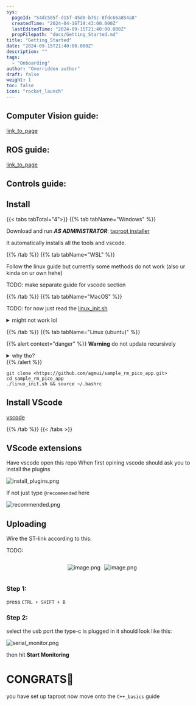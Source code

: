 ```yaml
---
sys:
  pageId: "54dc585f-d15f-45d0-b75c-8fdc66a854a8"
  createdTime: "2024-04-16T19:43:00.000Z"
  lastEditedTime: "2024-09-15T21:40:00.000Z"
  propFilepath: "docs/Getting_Started.md"
title: "Getting_Started"
date: "2024-09-15T21:40:00.000Z"
description: ""
tags:
  - "Onboarding"
author: "Overridden author"
draft: false
weight: 1
toc: false
icon: "rocket_launch"
---
```


## Computer Vision guide:

[link_to_page](86d45bc0-388b-4d26-8848-44f255f73d0e)

## ROS guide:

[link_to_page](3c76c1de-ec8f-46d6-8b0a-294005edc2d5)

## Controls guide:

## Install

{{< tabs tabTotal="4">}}
{{% tab tabName="Windows" %}}

Download and run _**AS ADMINISTRATOR**_: [taproot installer](https://github.com/Thornbots/TeachingFreshies/releases/tag/1.0)

It automatically installs all the tools and vscode.

{{% /tab %}}
{{% tab tabName="WSL" %}}

Follow the linux guide but currently some methods do not work (also ur kinda on ur own hehe)

TODO: make separate guide for vscode section

{{% /tab %}}
{{% tab tabName="MacOS" %}}

TODO: for now just read the [linux_init.sh](https://github.com/agmui/sample_rm_pico_app/blob/main/linux_init.sh)

<details>
<summary>might not work lol</summary>

`brew install libusb pkg-config`

Next install: [vscode](https://code.visualstudio.com/Download)

</details>

{{% /tab %}}
{{% tab tabName="Linux (ubuntu)" %}}

{{% alert context="danger" %}}
**Warning** do not update recursively
<details>
<summary>why tho?</summary>
There are some submodules that may go on for a while (like tinyusb) and I highly
recommend you don't need to get them.
If you want to see what submodules I update just look in `linux_init.sh`
</details>
{{% /alert %}}

```shell
git clone <https://github.com/agmui/sample_rm_pico_app.git>
cd sample_rm_pico_app
./linux_init.sh && source ~/.bashrc
```

## Install VScode

[vscode](https://code.visualstudio.com/Download)

{{% /tab %}}
{{< /tabs >}}

## VScode extensions

Have vscode open this repo
When first opining vscode should ask you to install the plugins

![install_plugins.png](https://prod-files-secure.s3.us-west-2.amazonaws.com/d518164a-d88e-44d1-a4ee-3adb3bd8bce0/89bd30f0-1825-4e77-867b-0a41ce370880/install_plugins.png?X-Amz-Algorithm=AWS4-HMAC-SHA256&X-Amz-Content-Sha256=UNSIGNED-PAYLOAD&X-Amz-Credential=ASIAZI2LB466ZRURPGWO%2F20250215%2Fus-west-2%2Fs3%2Faws4_request&X-Amz-Date=20250215T100141Z&X-Amz-Expires=3600&X-Amz-Security-Token=IQoJb3JpZ2luX2VjEBoaCXVzLXdlc3QtMiJHMEUCIQCawXBjVrMPnvv0Xq%2FszURQQ5ixZ23DCOkJeKwfFEHvmAIgQr0SCXB%2F7SblvJLRt%2Fjk8h8sparC3Nx1Kaz5cvjMCjcq%2FwMIQxAAGgw2Mzc0MjMxODM4MDUiDGWikEGlPXmKHNeLUyrcA3U4l4yUE4CAvnWRHAmdASRLdSa%2B4tyKYKix1%2BD08G%2BpAqIqVSg1%2BwMH2YH5x8BXFoC0q5%2F2qpBvQ2vBDJk0BNIvw7iB4z6iAUMx%2BbzsKwvSjiiq7mbIf9ukh06OXCOulOe9zvt4nvODXEbI9oRR07I0jmW56P1tbjWvDddPYMAPj4oEae2ryFN423zBw9byqymflDvHzI4LcQvLSBwj2eFC3A2wKSaIPxwq1dOBs4o%2F0g3LY%2F%2Fp5XQW%2BFJEc9tNEx9xtAeJnHD403LdZX9VNadZfcN637WU4BZlCbkMpgUcroJXcBBZk1%2BQG3cAnW%2Brs4YAGkIYZ%2BJEoU8fTyebG6Zn%2B66M1%2FMcrbsvavGq0AME%2FNoRAl%2FJvel9cYra60Hq1kOWmzFcr1V2zp6Xop2lFWoRxfJ9Ao0DNsL3P%2FepeIBmy6vxKb5r3IfSoS%2BVb2hh%2FZKTBYsD3P3hiFRkbYvwXm%2B8eVcdh%2BB7Pg7N07timSU1tqvjdvGWTD4B99dNBhPr2RXs7Zc20EUKq%2FAXV1laVesn9JC8d5lHRDEOKSi9bBogOxGc6yaLODLkoGRLtiOGEuQlRbEudIc9JRnX1MALmUjbrCl5Pr%2FlBxCwGvEuuiESZTgVtMuymStleAecMNu%2Bwb0GOqUBZfnKzlgCnKbylwlxhtzDO86Xm9C0shm4p8AJgmfGlRkqWvqaT6uIOYS4ksMC%2FpnGReixsh5RT66oM4SbigvLM9XtJZAhfzvup8hpGFK%2BkvHkze0JS6YGurUbXzgsUVo6PYVIyNRF%2BBUtPx5BOSaXMTqDpd%2B4r2WLUuJaW7gghKuXH7D8MOoACXNi6tfgQQ9xKlOmExJhyK4FiKDpWC6S4PIzuxOh&X-Amz-Signature=f60375c2acf4e649bacea52c4dc3c456d06ba8114358bd3e69512ee597444223&X-Amz-SignedHeaders=host&x-id=GetObject)

If not just type `@recommended` here  

![recommended.png](https://prod-files-secure.s3.us-west-2.amazonaws.com/d518164a-d88e-44d1-a4ee-3adb3bd8bce0/61e661e9-5d85-4dfc-be0d-8d2097a5e793/recommended.png?X-Amz-Algorithm=AWS4-HMAC-SHA256&X-Amz-Content-Sha256=UNSIGNED-PAYLOAD&X-Amz-Credential=ASIAZI2LB466ZRURPGWO%2F20250215%2Fus-west-2%2Fs3%2Faws4_request&X-Amz-Date=20250215T100141Z&X-Amz-Expires=3600&X-Amz-Security-Token=IQoJb3JpZ2luX2VjEBoaCXVzLXdlc3QtMiJHMEUCIQCawXBjVrMPnvv0Xq%2FszURQQ5ixZ23DCOkJeKwfFEHvmAIgQr0SCXB%2F7SblvJLRt%2Fjk8h8sparC3Nx1Kaz5cvjMCjcq%2FwMIQxAAGgw2Mzc0MjMxODM4MDUiDGWikEGlPXmKHNeLUyrcA3U4l4yUE4CAvnWRHAmdASRLdSa%2B4tyKYKix1%2BD08G%2BpAqIqVSg1%2BwMH2YH5x8BXFoC0q5%2F2qpBvQ2vBDJk0BNIvw7iB4z6iAUMx%2BbzsKwvSjiiq7mbIf9ukh06OXCOulOe9zvt4nvODXEbI9oRR07I0jmW56P1tbjWvDddPYMAPj4oEae2ryFN423zBw9byqymflDvHzI4LcQvLSBwj2eFC3A2wKSaIPxwq1dOBs4o%2F0g3LY%2F%2Fp5XQW%2BFJEc9tNEx9xtAeJnHD403LdZX9VNadZfcN637WU4BZlCbkMpgUcroJXcBBZk1%2BQG3cAnW%2Brs4YAGkIYZ%2BJEoU8fTyebG6Zn%2B66M1%2FMcrbsvavGq0AME%2FNoRAl%2FJvel9cYra60Hq1kOWmzFcr1V2zp6Xop2lFWoRxfJ9Ao0DNsL3P%2FepeIBmy6vxKb5r3IfSoS%2BVb2hh%2FZKTBYsD3P3hiFRkbYvwXm%2B8eVcdh%2BB7Pg7N07timSU1tqvjdvGWTD4B99dNBhPr2RXs7Zc20EUKq%2FAXV1laVesn9JC8d5lHRDEOKSi9bBogOxGc6yaLODLkoGRLtiOGEuQlRbEudIc9JRnX1MALmUjbrCl5Pr%2FlBxCwGvEuuiESZTgVtMuymStleAecMNu%2Bwb0GOqUBZfnKzlgCnKbylwlxhtzDO86Xm9C0shm4p8AJgmfGlRkqWvqaT6uIOYS4ksMC%2FpnGReixsh5RT66oM4SbigvLM9XtJZAhfzvup8hpGFK%2BkvHkze0JS6YGurUbXzgsUVo6PYVIyNRF%2BBUtPx5BOSaXMTqDpd%2B4r2WLUuJaW7gghKuXH7D8MOoACXNi6tfgQQ9xKlOmExJhyK4FiKDpWC6S4PIzuxOh&X-Amz-Signature=4705dede5eee3246d252ae3aebad6068d68d5b3e4c2e534dca2b2a38bb66221f&X-Amz-SignedHeaders=host&x-id=GetObject)

## Uploading

Wire the ST-link according to this:

TODO:

<div style="display: flex;flex-direction: row; column-gap:10px; max-width: 630px;justify-content: center;">
<div>

![image.png](https://prod-files-secure.s3.us-west-2.amazonaws.com/d518164a-d88e-44d1-a4ee-3adb3bd8bce0/210ecb78-1116-4d7b-b9b7-2292f66fa2c2/image.png?X-Amz-Algorithm=AWS4-HMAC-SHA256&X-Amz-Content-Sha256=UNSIGNED-PAYLOAD&X-Amz-Credential=ASIAZI2LB466QBO3AFCV%2F20250215%2Fus-west-2%2Fs3%2Faws4_request&X-Amz-Date=20250215T100144Z&X-Amz-Expires=3600&X-Amz-Security-Token=IQoJb3JpZ2luX2VjEBoaCXVzLXdlc3QtMiJGMEQCIGBVCfiYVsk37%2FYF%2FjhLumTBmXb5tTjJ6OD7ZorMKMISAiBmpZurueo3dmbZPcM%2BbHsfEdBZh8UB0rzNVFHeybyszSr%2FAwhDEAAaDDYzNzQyMzE4MzgwNSIMWJWLHIy66DqaZdKKKtwDVapfA8qA0IQtbLjVObyeAJCoY8u1hep6d2FRIvSIXaWX7W8euNdxnLFJsdH21A2ThDYP65aC3mO4KBOI8a50SDPJZbWvg8LoYjWAeUCbW1SIgjRmz%2FhU8q1rjeLH%2B8ePF7QazeBHPs1zjtE%2Ffa6EFBsNtTVFDhkuEnlqZbHDHvf%2FVTjywAGJFzkffbJOFJVqLcUKnVeokAZxpAQ2XG1YOJbmqj3fWrAUEjST3KyvW1t25BNADPgVXUrGOZPn%2F8onAzM8SMWMBRDTFJU6w%2BpDoYTlz747AMDOR1%2BKD7wrJqNtzwRBOrz0yuVwX5BhY2IXRWppkQVLOmQLrfxg7aupJ4xuYH3TKQPcWAcldeWL0crDXc8O5P%2BTuex3%2FTVBjM17iqDzuAoe4r1tAARO49tiJdkGxKtWvn8J85ZFiO91tyUW1kie7Z9jtF5ttWYB3XVqPJXlXCIwtxIvhUOJNpZIYfTNw2xWSZ%2BSKPTsA6acMIabSJimDtA2yg8IiivoTQ9JNMk2v4Nk3qxRpIEF0D4rBOu228F7cYx3xml9TkT%2FNnN2jvnkbrVnMrWhqO7HRRKgxGqN2x9yUza2Cp6wDnqpw0s%2BMoFL48QfjXtntyPseep4%2FxJQvFjyWPV9nb0wrr7BvQY6pgEyCtN6Dr1B3JcSFhDHlk1V4xm%2F1cKrFjZ%2FbI7Ojh6FNJ8HR3HlvnajIC60ZvYz3PyfQe5N%2BTqwY9MprqNwg1xhF%2BgmhZ5rYaPwAyOHeJ3l6odJ2eoViq075WUudtXN8v0Kl3taV%2Fj%2BvGd2LxOnCbJu%2FViV7S333%2FikRAgKSvDk8iRiX%2Fv7fHP2njLYs5A7hsaBW8xk5jWsLf6B5t2MJFub79fHrOiZ&X-Amz-Signature=5a48723aab3f9a96d4c87871070c1ec5b06f4a7b5e4ef857936004c5a62cb0d2&X-Amz-SignedHeaders=host&x-id=GetObject)

</div>
<div>

![image.png](https://prod-files-secure.s3.us-west-2.amazonaws.com/d518164a-d88e-44d1-a4ee-3adb3bd8bce0/33a0fd0f-8ca6-4a86-8e09-26e95ded1fff/image.png?X-Amz-Algorithm=AWS4-HMAC-SHA256&X-Amz-Content-Sha256=UNSIGNED-PAYLOAD&X-Amz-Credential=ASIAZI2LB4667CNRF2CJ%2F20250215%2Fus-west-2%2Fs3%2Faws4_request&X-Amz-Date=20250215T100144Z&X-Amz-Expires=3600&X-Amz-Security-Token=IQoJb3JpZ2luX2VjEBoaCXVzLXdlc3QtMiJHMEUCIQCxBsGzjIjoky1IV4vL56F8Eyww9G9c2i%2BeZfWqYmYhKAIgD18xkjbFG7W9%2FV%2B9XlnRw96rGQadDVkKJJpxu86%2F4R4q%2FwMIQxAAGgw2Mzc0MjMxODM4MDUiDOezX%2BCCbqAxw%2BoF4ircAzcpXi4U52LAqVjtWvkm2055ExFhigSHy4N%2F87QSgpC8ZGU86q9F1eyasIaqRl02Y7VS0oKaziDHAdgNlQ%2FlVDUCGRGqIftZbyt3XOZCiRwAlKujBa6zqp1jDte%2F8VhpudhTtOYPxe2coOdtY7ln7ecnYPKPaY2b9vK4l%2F0U2pWkA4Q4OaIHU%2B0gPz7AxtmyKK%2FqgjaaTVdYVktk4PCAZKq%2Bu%2Bwn%2FsP%2FGBXdktCBC%2FHfwn4SuU8imnoCHlSlDUNt4mv2iNIw%2FwJG02JeOVdEPOIPGeQxijalcPA%2B6iX%2BbWG93TK%2Br8H%2Bp7JTfgj3PfSuu8noClXw7ksklHhekca4BNKMrB3ri9MNCxU0D4BcZ0F3ljeUKjIXJWnrqlsNc%2Bnemidb1lFYjggkG6NhstRqCkL4vtIybnyXjU%2Bou9oADKp7dMOT944T6Or14btFi7qdecovOPSE3FaML%2FORCe37GdBjKKOxTbvppPU6JCp6Q5leJbWU%2BbMhXgm6yMh3C0etQnUuSzhBbyY7KUWyUndTLNdPV2WkY%2Fv4baEV%2FqZdqenTUm0MMwslqgMN%2FCjcKbWKQ7rHwDymsHvBhA8cX9iADsMf3keFXCgEZ1Aw%2BE9LVv1caelOgsDCSLdgmeaBMK2%2Bwb0GOqUBkiMZfrHtLaOcTrtga5u%2FW%2Begk6Q8m6q75EZDWRIUQcPOZiX%2FCZar%2FIakS9dnGBAD2vD10%2Bwm0Kqs33mkopXlUJatkaBgQ6BJMXt2%2FusU%2FMDlylHiuvIsl5nmG1Yyl9zv963oWPWJ9aEkvkeHBWKgie%2FwVah8bNwTwESuWsUtU1OCUku6gfHz5KJB7yGvw2qXyKAUgEfQlZdz%2FlMLy2oKgCHp04Ua&X-Amz-Signature=bbbdb6edcb985806a509a98180d0000598a5e451246f96a97cffa2fb0dd9017d&X-Amz-SignedHeaders=host&x-id=GetObject)

</div>
</div>

### Step 1:

press `CTRL + SHIFT + B`

### Step 2:

select the usb port the type-c is plugged in it should look like this:

![serial_monitor.png](https://prod-files-secure.s3.us-west-2.amazonaws.com/d518164a-d88e-44d1-a4ee-3adb3bd8bce0/f03f4774-05d4-4393-b6a0-d5efb6d315ab/serial_monitor.png?X-Amz-Algorithm=AWS4-HMAC-SHA256&X-Amz-Content-Sha256=UNSIGNED-PAYLOAD&X-Amz-Credential=ASIAZI2LB466ZRURPGWO%2F20250215%2Fus-west-2%2Fs3%2Faws4_request&X-Amz-Date=20250215T100141Z&X-Amz-Expires=3600&X-Amz-Security-Token=IQoJb3JpZ2luX2VjEBoaCXVzLXdlc3QtMiJHMEUCIQCawXBjVrMPnvv0Xq%2FszURQQ5ixZ23DCOkJeKwfFEHvmAIgQr0SCXB%2F7SblvJLRt%2Fjk8h8sparC3Nx1Kaz5cvjMCjcq%2FwMIQxAAGgw2Mzc0MjMxODM4MDUiDGWikEGlPXmKHNeLUyrcA3U4l4yUE4CAvnWRHAmdASRLdSa%2B4tyKYKix1%2BD08G%2BpAqIqVSg1%2BwMH2YH5x8BXFoC0q5%2F2qpBvQ2vBDJk0BNIvw7iB4z6iAUMx%2BbzsKwvSjiiq7mbIf9ukh06OXCOulOe9zvt4nvODXEbI9oRR07I0jmW56P1tbjWvDddPYMAPj4oEae2ryFN423zBw9byqymflDvHzI4LcQvLSBwj2eFC3A2wKSaIPxwq1dOBs4o%2F0g3LY%2F%2Fp5XQW%2BFJEc9tNEx9xtAeJnHD403LdZX9VNadZfcN637WU4BZlCbkMpgUcroJXcBBZk1%2BQG3cAnW%2Brs4YAGkIYZ%2BJEoU8fTyebG6Zn%2B66M1%2FMcrbsvavGq0AME%2FNoRAl%2FJvel9cYra60Hq1kOWmzFcr1V2zp6Xop2lFWoRxfJ9Ao0DNsL3P%2FepeIBmy6vxKb5r3IfSoS%2BVb2hh%2FZKTBYsD3P3hiFRkbYvwXm%2B8eVcdh%2BB7Pg7N07timSU1tqvjdvGWTD4B99dNBhPr2RXs7Zc20EUKq%2FAXV1laVesn9JC8d5lHRDEOKSi9bBogOxGc6yaLODLkoGRLtiOGEuQlRbEudIc9JRnX1MALmUjbrCl5Pr%2FlBxCwGvEuuiESZTgVtMuymStleAecMNu%2Bwb0GOqUBZfnKzlgCnKbylwlxhtzDO86Xm9C0shm4p8AJgmfGlRkqWvqaT6uIOYS4ksMC%2FpnGReixsh5RT66oM4SbigvLM9XtJZAhfzvup8hpGFK%2BkvHkze0JS6YGurUbXzgsUVo6PYVIyNRF%2BBUtPx5BOSaXMTqDpd%2B4r2WLUuJaW7gghKuXH7D8MOoACXNi6tfgQQ9xKlOmExJhyK4FiKDpWC6S4PIzuxOh&X-Amz-Signature=4228827e8c468f23f045557cffddd37e24dfe335db348546d63f359a61ffb052&X-Amz-SignedHeaders=host&x-id=GetObject)

then hit **Start Monitoring**

# CONGRATS🎉

you have set up taproot now move onto the `C++_basics` guide
